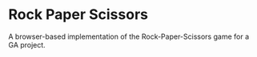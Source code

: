# Rock Paper Scissors
A browser-based implementation of the Rock-Paper-Scissors game for a GA project.
